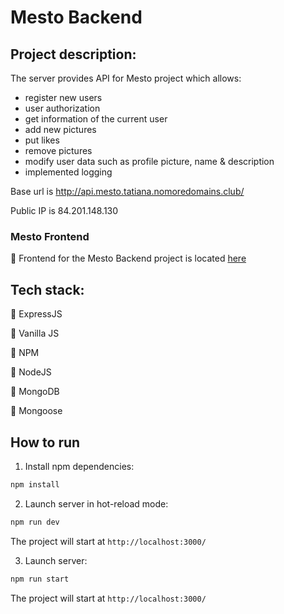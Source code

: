 # Mesto Backend

## Project description:

The server provides API for Mesto project which allows: 
* register new users
* user authorization
* get information of the current user
* add new pictures
* put likes 
* remove pictures
* modify user data such as profile picture, name & description
* implemented logging

Base url is http://api.mesto.tatiana.nomoredomains.club/

Public IP is 84.201.148.130

### Mesto Frontend

:link: Frontend for the Mesto Backend project is located [here](https://github.com/TatianaRyzhova/react-mesto-auth)

  
## Tech stack:

:small_blue_diamond: ExpressJS

:small_blue_diamond: Vanilla JS

:small_blue_diamond: NPM

:small_blue_diamond: NodeJS

:small_blue_diamond: MongoDB

:small_blue_diamond: Mongoose

## How to run

1. Install npm dependencies:

```sh
npm install
```

2. Launch server in hot-reload mode:

```sh
npm run dev
```
The project will start at `http://localhost:3000/`

3. Launch server:

```sh
npm run start
```
The project will start at `http://localhost:3000/`

